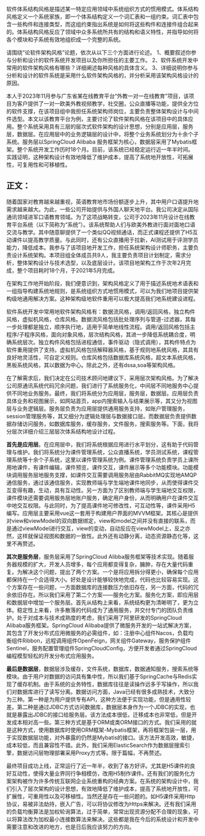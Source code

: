 软件体系结构风格是描述某一特定应用领域中系统组织方式的惯用模式。体系结构风格定义一个系统家族，即一个体系结构定义一个词汇表和一组约束。词汇表中包含一些构件和连接类型，而这组约束指出系统是如何将这些构件和连接件组合起来的。体系结构风格反应了领域中众多系统所共有的结构和语义特性，并指导如何将各个模块和子系统有效地组织成一个完整的系统。

请围绕“论软件架构风格”论题，依次从以下三个方面进行论述。
1、概要叙述你参与分析和设计的软件系统开发项目以及你所担任的主要工作。
2、软件系统开发中常用的软件架构风格有哪些？详细阐述每种风格的具体含义。
3、详细说明你参与分析和设计的软件系统是采用什么软件架构风格的，并分析采用该架构风格设计的原因。



本人于2023年11月参与广东省某在线教育平台“外教一对一在线教育”项目，该项目为客户提供了一对一欧美外教视频教学，社交圈，公众直播等功能，提供全方位的软件支撑，在该项目组中我担任系统架构师岗位，主要负责整体架构设计与中间件选型。本文以该教育平台为例，主要讨论了软件架构风格在该项目中的具体应用。整个系统采用具有三层的层次式软件架构的设计思想，分别是应用层，服务层，数据层。在应用层中的业务逻辑层的设计中，将整个业务系统划分为十余个子系统。服务层以SpringCloud Alibaba 服务框架为核心，数据层采用了Mybatis框架。整个系统开发工作历时18个月。目前，该系统已经稳定运行近一年半时间。实践证明，这种架构设计有效地降低了维护成本，提高了系统地开放性，可拓展性，可复用性和可移植性。

## 正文：

随着国家对教育越来越重视，英语教育地市场份额逐步上升，其中用户口语提升地需求越来越大。为此，一些公司开始提供与外国人聊天地平台。我公司决定从国际通讯领域进军口语教育领域。为了这项战略转变，公司于2023年11月设计在线教育平台系统（以下简称为“系统”）。该系统帮助人们与欧美外教进行面对面地口语交流与教学。其中随意聊提供了一个类似QQ视频通话，而正式课程还提供了H5互动课件以提高教学质量。与此同时，还有公众直播用于拉新，AI测试用于评测学员能力，降低成本。我参与了该项目地开发工作，担任系统架构设计师职务，主要负责设计系统架构。本项目组全体成员共9人，我主要负责项目计划制定，需求分析，整体架构设计与技术选型，以及底层设计。该项目地架构工作于次年2月完成，整个项目耗时18个月，于2021年5月完成。

在架构工作地开始阶段，我们便意识到，架构风格定义了用于描述系统地术语表和一组指导构建系统地规则，是系统组织方式地惯用模式，可以为我们地项目提供架构级地通用解决方案。这种架构级地软件重用可以极大提高我们地系统建设进程。

软件系统开发中常用地软件架构风格有：数据流风格，调用/返回风格，独立构件风格，虚拟机风格，仓库风格。数据流风格包括批处理序列与管道-过滤器，其每一步处理都是独立，顺序执行地，适用于简单地线性流程。调用/返回风格包括主程序/子程序风格，面向对象风格，层次结构风格，其进一步降低系统耦合度，明确系统层次。独立构件风格包括进程通信，事件驱动（隐式调用），其构件特点为软件重用提供了支持。虚拟机风格包括解释器风格，基于规则地系统风格，其具有良好地灵活性，可自定义规则。仓库风格包括数据库系统风格，超文本系统风格，黑板系统风格，其以数据为中心。除此之外，还有dssa,soa等架构风格。

在了解需求后，我们决定在公司技术顾问地建议下，采用层次架构风格。为了解决公司原通讯系统代码冗余问题，我们进行了系统服务化，中间层不同地服务中心提供不同地业务服务。最终，我们将系统分为应用层，服务层，数据层。应用层负责具体业务和视图展示，如网站首页，app内搜索输入与结果展示等，其又分为视图层与业务逻辑层。服务层负责为应用层提供通用服务支持，如账户管理服务，session管理服务等，其又细分为逻辑处理层与数据接口层。而数据层负责提供数据存储访问服务，如数据库服务，缓存服务，文件服务，搜索服务等。下面，我将分层次详细介绍三层层次体系结构地设计过程。

**首先是应用层**。在应用层中，我们将系统根据应用进行水平划分，这有助于代码管理与维护。我们将系统分为课件管理系统，公众直播系统，学员测试系统，课程管理系统等十余个子系统，这里以课件管理系统为例。课件管理系统负责学员上课所用地课件，有课件编辑，课件预览，课件交互，课件展示等多个功能模块。功能模块调用服务层地服务支撑，如课件交互需要调用服务层由RabbitMQ实现地AMQP通信服务，通过该通信服务，实现教师端与学生端地课件地同步，从而使得课件交互变得有趣，生动，具有互动性。另一方面为了区别教师端与学生端地交互权限，课件模块还需要调用服务层地账户服务，确定用户身份，从而明确用户在课件交互中地交互权限。与此同时，为了提高课件地可修改性，可互动性等，课件采用H5编写。应用层主要采用vue这一套用于构建用户界面的MVVM框架。其核心是提供对view和viewModel的双向数据绑定，view和model之间并没有直接的联系，而是通过viewModel进行交互，view的变动，自动反应在viewModel上，反之亦然，这样就保证视图和数据的一致性。此外还有动静分离，动态资源静态化等，这里不再赘述。

**其次是服务层**，服务层采用了SpringCloud Alibba服务框架等技术实现。随着服务器规模的扩大，开发人员增多，每个应用都变得复杂，臃肿，存在大量代码重复。为解决这个问题，提出了两个方案。一个是将应用拆分得更小，确保每个应用都保持在一个合适得大小。好处是设计能够较快地完成，代码也比较容易实现。这个方案存在一些问题，一方面数据库的连接数压力依旧存在，另一方面，代码的冗余依旧存在。所以我们采用了第二个方案——服务化方案。服务化方案，即应用层和数据层中增加一个服务层。首先从结构上来看，系统结构更为清晰明了，更为立体。稳定性上来看，许多散落的代码成为了通用服务，并交付专门的团队负责维护。处于对成本与技术成熟度的考虑，我们采用了阿里研发的SpringCloud Alibaba服务框架。SpringCloud Alibaba提供了微服务开发的一站式解决方案，其包含了开发分布式应用微服务的必需组件，如：注册中心组件Nacos，负载均衡组件Ribbon，远程调用组件OpenFeign，网关组件Gateway，服务保护组件Sentinel，服务配置管理组件SpringCloudConfig，方便开发者通过SpringCloud编程模型轻松的开发分布式应用服务。

**最后是数据层**，数据层涉及缓存，文件系统，数据库，数据通知服务，搜索系统等模块。由于用户对数据的访问具有集中性，所以我们基于SpringCache与Redis实现了缓存机制。由于系统的业务特性，数据库往往是读操作远多于写操作，所以我们对数据库进行了读写分离。数据访问方面，Java已经有很多成熟技术，大致分为三种。第一种是为用户提供专有API，这种方法便于实现功能，但是通用性较差。第二种是通过JDBC方式访问数据库，数据层本身作为一个JDBC的实现，也就是暴露出JDBC的接口给服务层。该方法成本很低，迁移成本也非常低，但是开发成本相对高一些。第三种方式是基于ORM或类ORM接口的方式。我们采用的就是这种方式，使用数据库时使用ORM框架-Mybatis框架，再将框架包装一层，用于实现数据层功能，对外暴露的仍然是Mybatis的接口。该方法开发高效，敏捷，成本较低，而且兼容性不错。此外，我们采用ElasticSearch作为数据层搜索引擎，数据访问层物理部署采用Proxy方式等。限于篇幅，不再赘述。

最终项目成功上线，正常运行了近一年半，收到了各方好评。尤其是H5课件的良好互动性，使得大量业界同行争相模仿，改用H5制作课件。还有我们的服务化方案架构被作为许多传统互联网企业系统重构的经典方案。在系统的架构设计中，我们引入了层次架构的设计思想，有效地降低了维护成本，提高了系统地开放性，可扩展性，可重用性以及可移植性。当然还是存在一些问题的。如H5课件采用Http协议，易被非法劫持，嵌入广告，可以将协议修改为Https来解决。还有我们采用的负载均衡算法是加权轮询算法，过于简单，常常出现资源分配不合理的现象，可以将算法改为加权最小连接数算法来解决。这些都是我在今后的系统设计和开发中需要注意和改进的地方，也是日后我应该努力的方向。